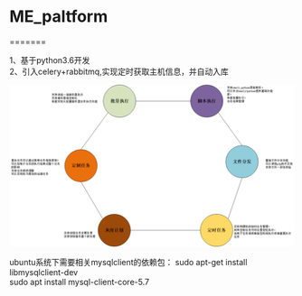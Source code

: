 # ME_paltform 

=======

1、基于python3.6开发    
2、引入celery+rabbitmq,实现定时获取主机信息，并自动入库

![总体设计](https://github.com/jaminlu/ME_paltform/blob/master/%E4%BD%9C%E4%B8%9A%E7%AE%A1%E7%90%86%E5%B9%B3%E5%8F%B0%E8%AE%BE%E8%AE%A1.jpg)

ubuntu系统下需要相关mysqlclient的依赖包：
sudo apt-get install libmysqlclient-dev    
sudo apt install mysql-client-core-5.7
